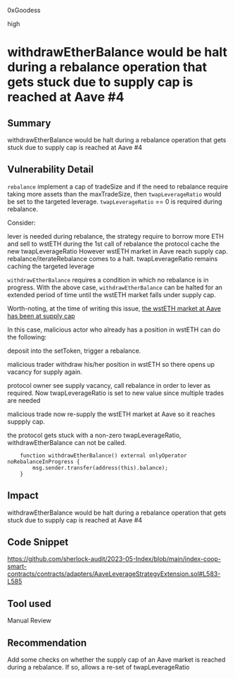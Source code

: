 0xGoodess

high

# withdrawEtherBalance would be halt during a rebalance operation that gets stuck due to supply cap is reached at Aave #4

## Summary
withdrawEtherBalance would be halt during a rebalance operation that gets stuck due to supply cap is reached at Aave #4

## Vulnerability Detail

`rebalance` implement a cap of tradeSize and if the need to rebalance require taking more assets than the maxTradeSize, then `twapLeverageRatio` would be set to the targeted leverage.
`twapLeverageRatio` == 0 is required during rebalance.

Consider:

lever is needed during rebalance, the strategy require to borrow more ETH and sell to wstETH
during the 1st call of rebalance the protocol cache the new twapLeverageRatio
However wstETH market in Aave reach supply cap. rebalance/iterateRebalance comes to a halt.
twapLeverageRatio remains caching the targeted leverage

`withdrawEtherBalance` requires a condition in which no rebalance is in progress. With the above case, `withdrawEtherBalance` can be halted for an extended period of time until the wstETH market falls under supply cap.

Worth-noting, at the time of writing this issue, [the wstETH market at Aave has been at supply cap](https://app.aave.com/reserve-overview/?underlyingAsset=0x7f39c581f595b53c5cb19bd0b3f8da6c935e2ca0&marketName=proto_mainnet_v3)

In this case, malicious actor who already has a position in wstETH can do the following:

deposit into the setToken, trigger a rebalance.

malicious trader withdraw his/her position in wstETH so there opens up vacancy for supply again.

protocol owner see supply vacancy, call rebalance in order to lever as required. Now twapLeverageRatio is set to new value since multiple trades are needed

malicious trade now re-supply the wstETH market at Aave so it reaches suppply cap.

the protocol gets stuck with a non-zero twapLeverageRatio, withdrawEtherBalance can not be called.

```solidity
    function withdrawEtherBalance() external onlyOperator noRebalanceInProgress {
        msg.sender.transfer(address(this).balance);
    }
```

## Impact
withdrawEtherBalance would be halt during a rebalance operation that gets stuck due to supply cap is reached at Aave #4

## Code Snippet
https://github.com/sherlock-audit/2023-05-Index/blob/main/index-coop-smart-contracts/contracts/adapters/AaveLeverageStrategyExtension.sol#L583-L585
## Tool used

Manual Review

## Recommendation
Add some checks on whether the supply cap of an Aave market is reached during a rebalance. If so, allows a re-set of twapLeverageRatio